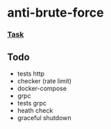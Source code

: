 # anti-brute-force

### [Task](task.md)

## Todo
* tests http
* checker (rate limit)
* docker-compose
* grpc
* tests grpc
* heath check
* graceful shutdown